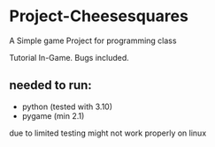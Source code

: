 # Project-Cheesesquares
A Simple game Project for programming class

Tutorial In-Game. Bugs included.


## needed to run:
- python (tested with 3.10)
- pygame (min 2.1)


due to limited testing might not work properly on linux
